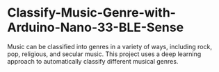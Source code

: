 # Classify-Music-Genre-with-Arduino-Nano-33-BLE-Sense
Music can be classified into genres in a variety of ways, including rock, pop, religious, and secular music. This project uses a deep learning approach to automatically classify different musical genres.

